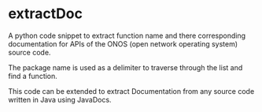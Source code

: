 # extractDoc
A python code snippet to extract function name and there corresponding documentation for APIs of the ONOS (open network operating system) source code. 

The package name is used as a delimiter to traverse through the list and find a function.

This code can be extended to extract Documentation from any source code written in Java using JavaDocs.
